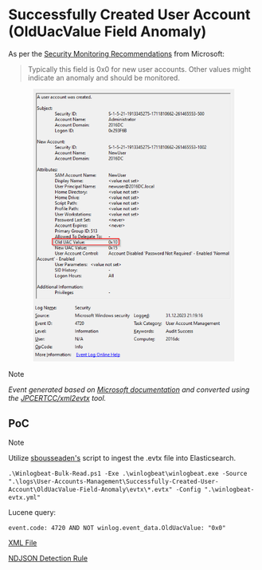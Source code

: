 # Successfully Created User Account (OldUacValue Field Anomaly)

As per the [Security Monitoring Recommendations](https://learn.microsoft.com/en-us/previous-versions/windows/it-pro/windows-10/security/threat-protection/auditing/event-4720#security-monitoring-recommendations) from Microsoft:
> Typically this field is 0x0 for new user accounts. Other values might indicate an anomaly and should be monitored.

<div align="center">
    <img alt="Successfully Created User Account (OldUacValue Field Anomaly)" src="/logs/User-Accounts-Management/Successfully-Created-User-Account/OldUacValue-Field-Anomaly/img/OldUacValue-Field-Anomaly.png" width="80%">
</div>

> [!NOTE]
> *Event generated based on [Microsoft documentation](https://learn.microsoft.com/en-us/previous-versions/windows/it-pro/windows-10/security/threat-protection/auditing/event-4720) and converted using the [JPCERTCC/xml2evtx](https://github.com/JPCERTCC/xml2evtx) tool.*

## PoC
> [!NOTE]
> Utilize [sbousseaden's](https://github.com/sbousseaden/EVTX-ATTACK-SAMPLES) script to ingest the .evtx file into Elasticsearch.

```
.\Winlogbeat-Bulk-Read.ps1 -Exe .\winlogbeat\winlogbeat.exe -Source ".\logs\User-Accounts-Management\Successfully-Created-User-Account\OldUacValue-Field-Anomaly\evtx\*.evtx" -Config ".\winlogbeat-evtx.yml"
```

Lucene query:

```
event.code: 4720 AND NOT winlog.event_data.OldUacValue: "0x0"
```

[XML File](/logs/User-Accounts-Management/Successfully-Created-User-Account/OldUacValue-Field-Anomaly/xml/OldUacValue-Field-Anomaly.xml)

[NDJSON Detection Rule](/logs/User-Accounts-Management/Successfully-Created-User-Account/OldUacValue-Field-Anomaly/ndjson/OldUacValue-Field-Anomaly.ndjson)